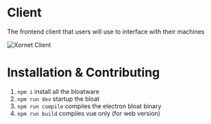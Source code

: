 # Client
The frontend client that users will use to interface with their machines

![Xornet Client](https://cdn.discordapp.com/attachments/755597803102928966/926147966069243984/Background_3.png)

# Installation & Contributing

1. `npm i`           install all the bloatware
2. `npm run dev`     startup the bloat
3. `npm run compile` compiles the electron bloat binary
4. `npm run build`   compiles vue only (for web version)
